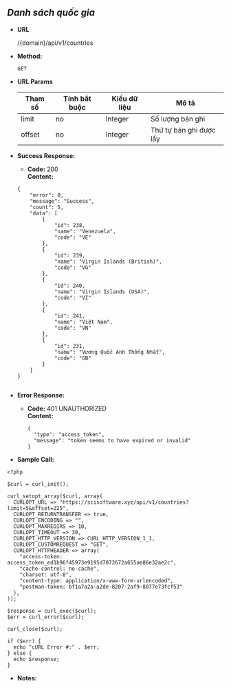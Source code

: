 
***Danh sách quốc gia***
----

* **URL**

  /{domain}/api/v1/countries

* **Method:**
  
    `GET`
  
*  **URL Params**

    | Tham số  | Tính bắt buộc  | Kiểu dữ liệu  | Mô tả  |
    |---|---|---|---|
    | limit | no  | Integer  | Số lượng bản ghi  |
    | offset | no  | Integer  | Thứ tự bản ghi được lấy  |

* **Success Response:**
  
    * **Code:** 200 <br />
    **Content:** 
    
    ```
    {
        "error": 0,
        "message": "Success",
        "count": 5,
        "data": [
            {
                "id": 238,
                "name": "Venezuela",
                "code": "VE"
            },
            {
                "id": 239,
                "name": "Virgin Islands (British)",
                "code": "VG"
            },
            {
                "id": 240,
                "name": "Virgin Islands (USA)",
                "code": "VI"
            },
            {
                "id": 241,
                "name": "Việt Nam",
                "code": "VN"
            },
            {
                "id": 231,
                "name": "Vương Quốc Anh Thống Nhất",
                "code": "GB"
            }
        ]
    }
      
    ```
 
* **Error Response:**


  * **Code:** 401 UNAUTHORIZED <br />
    **Content:** 
    ```
    {
      "type": "access_token",
      "message": "token seems to have expired or invalid"
    }
    ```

* **Sample Call:**
```
<?php

$curl = curl_init();

curl_setopt_array($curl, array(
  CURLOPT_URL => "https://scisoftware.xyz/api/v1/countries?limit=5&offset=225",
  CURLOPT_RETURNTRANSFER => true,
  CURLOPT_ENCODING => "",
  CURLOPT_MAXREDIRS => 10,
  CURLOPT_TIMEOUT => 30,
  CURLOPT_HTTP_VERSION => CURL_HTTP_VERSION_1_1,
  CURLOPT_CUSTOMREQUEST => "GET",
  CURLOPT_HTTPHEADER => array(
    "access-token: access_token_ed1b96f45973e9195d7072672a655ae86e32ae2c",
    "cache-control: no-cache",
    "charset: utf-8",
    "content-type: application/x-www-form-urlencoded",
    "postman-token: bf1a7a2a-a2de-8207-2af9-8077e73fcf53"
  ),
));

$response = curl_exec($curl);
$err = curl_error($curl);

curl_close($curl);

if ($err) {
  echo "cURL Error #:" . $err;
} else {
  echo $response;
}
```
* **Notes:**

